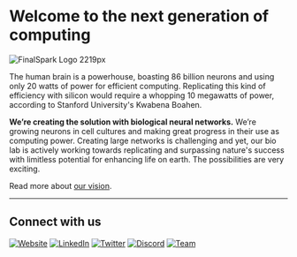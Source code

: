 # Welcome to the next generation of computing

![FinalSpark Logo 2219px](https://github.com/user-attachments/assets/704eb32c-1746-4a73-9b68-b163729fd8b5)

The human brain is a powerhouse, boasting 86 billion neurons and using only 20 watts of power for efficient computing. Replicating this kind of efficiency with silicon would require a whopping 10 megawatts of power, according to Stanford University's Kwabena Boahen.

**We’re creating the solution with biological neural networks.** We’re growing neurons in cell cultures and making great progress in their use as computing power. Creating large networks is challenging and yet, our bio lab is actively working towards replicating and surpassing nature's success with limitless potential for enhancing life on earth. The possibilities are very exciting.

Read more about [our vision](https://finalspark.com/our-vision-headline-about-the-beautiful-new-technology-4/).

---

## Connect with us

[![Website](https://img.shields.io/badge/Website-4285F4?style=for-the-badge&logo=google-chrome&logoColor=white)](https://finalspark.com/)
[![LinkedIn](https://img.shields.io/badge/LinkedIn-0A66C2?style=for-the-badge&logo=linkedin&logoColor=white)](https://www.linkedin.com/company/finalspark)
[![Twitter](https://img.shields.io/badge/Twitter-1DA1F2?style=for-the-badge&logo=twitter&logoColor=white)](https://twitter.com/finalsparkai)
[![Discord](https://img.shields.io/badge/Discord-5865F2?style=for-the-badge&logo=discord&logoColor=white)](https://discord.gg/edPetHUYtx)
[![Team](https://img.shields.io/badge/Team-FF6F61?style=for-the-badge&logo=teams&logoColor=white)](https://finalspark.com/team/)
